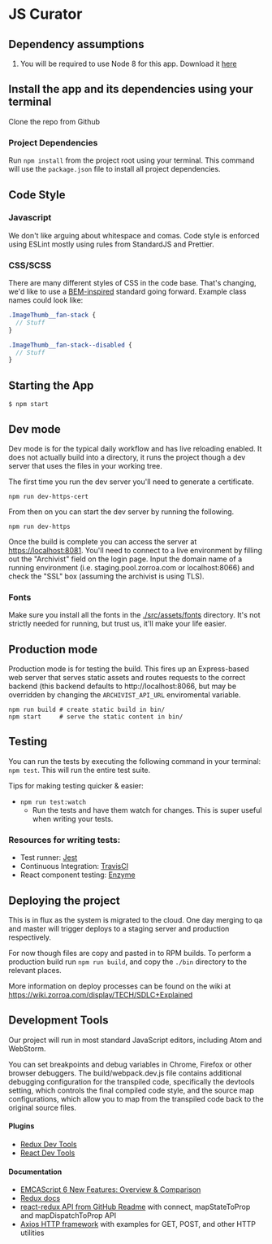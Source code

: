 # JS Curator

## Dependency assumptions

1.  You will be required to use Node 8 for this app. Download it
    [here](https://nodejs.org/en/)

## Install the app and its dependencies using your terminal

Clone the repo from Github

### Project Dependencies

Run `npm install` from the project root using your terminal. This command will
use the `package.json` file to install all project dependencies.

## Code Style

### Javascript

We don't like arguing about whitespace and comas. Code style is enforced using
ESLint mostly using rules from StandardJS and Prettier.

### CSS/SCSS

There are many different styles of CSS in the code base. That's changing, we'd
like to use a [BEM-inspired](getbem.com/introduction/) standard going forward.
Example class names could look like:

```scss
.ImageThumb__fan-stack {
  // Stuff
}

.ImageThumb__fan-stack--disabled {
  // Stuff
}
```

## Starting the App

```
$ npm start
```

## Dev mode

Dev mode is for the typical daily workflow and has live reloading enabled. It
does not actually build into a directory, it runs the project though a dev
server that uses the files in your working tree.

The first time you run the dev server you'll need to generate a certificate.

```
npm run dev-https-cert
```

From then on you can start the dev server by running the following.

```
npm run dev-https
```

Once the build is complete you can access the server at
[https://localhost:8081](https://localhost:8081). You'll need to connect to a
live environment by filling out the "Archivist" field on the login page. Input
the domain name of a running environment (i.e. staging.pool.zorroa.com or
localhost:8066) and check the "SSL" box (assuming the archivist is using TLS).

### Fonts

Make sure you install all the fonts in the
[./src/assets/fonts](https://github.com/Zorroa/zorroa-js-curator/tree/master/src/assets/fonts)
directory. It's not strictly needed for running, but trust us, it'll make your
life easier.

## Production mode

Production mode is for testing the build. This fires up an Express-based web
server that serves static assets and routes requests to the correct backend
(this backend defaults to http://localhost:8066, but may be overridden by
changing the `ARCHIVIST_API_URL` enviromental variable.

```
npm run build # create static build in bin/
npm start     # serve the static content in bin/
```

## Testing

You can run the tests by executing the following command in your terminal:
`npm test`. This will run the entire test suite.

Tips for making testing quicker & easier:

- `npm run test:watch`
  - Run the tests and have them watch for changes. This is super useful when
    writing your tests.

### Resources for writing tests:

- Test runner: [Jest](https://github.com/facebook/jest/tree/v17.0.3/docs)
- Continuous Integration:
  [TravisCI](https://travis-ci.com/Zorroa/zorroa-js-curator/)
- React component testing: [Enzyme](http://airbnb.io/enzyme/)

## Deploying the project

This is in flux as the system is migrated to the cloud. One day merging to qa
and master will trigger deploys to a staging server and production respectively.

For now though files are copy and pasted in to RPM builds. To perform a
production build run `npm run build`, and copy the `./bin` directory to the
relevant places.

More information on deploy processes can be found on the wiki at
https://wiki.zorroa.com/display/TECH/SDLC+Explained

## Development Tools

Our project will run in most standard JavaScript editors, including Atom and
WebStorm.

You can set breakpoints and debug variables in Chrome, Firefox or other browser
debuggers. The build/webpack.dev.js file contains additional debugging
configuration for the transpiled code, specifically the devtools setting, which
controls the final compiled code style, and the source map configurations, which
allow you to map from the transpiled code back to the original source files.

#### Plugins

- [Redux Dev Tools](https://github.com/gaearon/redux-devtools)
- [React Dev Tools](https://github.com/facebook/react-devtools)

#### Documentation

- [EMCAScript 6 New Features: Overview & Comparison](http://es6-features.org)
- [Redux docs](http://redux.js.org/)
- [react-redux API from GitHub Readme](https://github.com/reactjs/react-redux/blob/master/docs/api.md)
  with connect, mapStateToProp and mapDispatchToProp API
- [Axios HTTP framework](https://github.com/mzabriskie/axios) with examples for
  GET, POST, and other HTTP utilities
